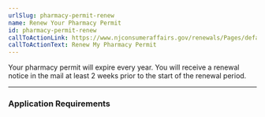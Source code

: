 ```yaml
---
urlSlug: pharmacy-permit-renew
name: Renew Your Pharmacy Permit
id: pharmacy-permit-renew
callToActionLink: https://www.njconsumeraffairs.gov/renewals/Pages/default.aspx
callToActionText: Renew My Pharmacy Permit
---
```

Your pharmacy permit will expire every year. You will receive a renewal notice in the mail at least 2 weeks prior to the start of the renewal period.

---
### Application Requirements
